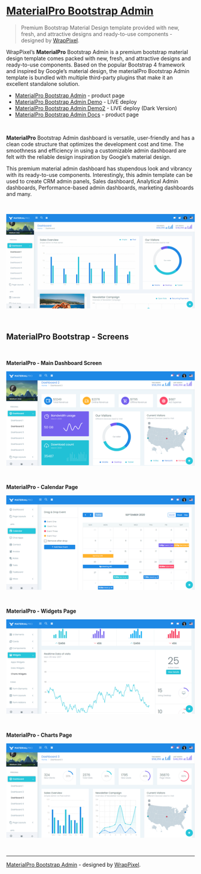# [MaterialPro Bootstrap Admin](https://www.wrappixel.com/templates/materialpro/?ref=157)

> Premium Bootstrap Material Design template provided with new, fresh, and attractive designs and ready-to-use components - designed by [WrapPixel](https://appseed.us/agency/wrappixel).

WrapPixel’s **MaterialPro** Bootstrap Admin is a premium bootstrap material design template comes packed with new, fresh, and attractive designs and ready-to-use components. Based on the popular Bootstrap 4 framework and inspired by Google’s material design, the materialPro Bootstrap Admin template is bundled with multiple third-party plugins that make it an excellent standalone solution.

- [MaterialPro Bootstrap Admin](https://www.wrappixel.com/templates/materialpro/?ref=157) - product page
- [MaterialPro Bootstrap Admin Demo](https://www.wrappixel.com/demos/admin-templates/materialpro-bootstrap-latest/material-pro/src/material/) - LIVE deploy
- [MaterialPro Bootstrap Admin Demo2](https://www.wrappixel.com/demos/admin-templates/materialpro-bootstrap-latest/material-pro/src/dark/) - LIVE deploy (Dark Version)
- [MaterialPro Bootstrap Admin Docs](https://www.wrappixel.com/demos/admin-templates/material-pro/Documentation/document.html) - product page

<br />

**MaterialPro** Bootstrap Admin dashboard is versatile, user-friendly and has a clean code structure that optimizes the development cost and time. The smoothness and efficiency in using a customizable admin dashboard are felt with the reliable design inspiration by Google’s material design.

This premium material admin dashboard has stupendous look and vibrancy with its ready-to-use components. Interestingly, this admin template can be used to create CRM admin panels, Sales dashboard, Analytical Admin dashboards, Performance-based admin dashboards, marketing dashboards and many.

<br />

![MaterialPro Bootstrap Admin - Animated presentation.](https://raw.githubusercontent.com/admin-dashboards/bootstrap-template-materialpro-wpx/master/media/bootstrap-template-materialpro-wpx-intro.gif)

<br />

## MaterialPro Bootstrap - Screens

<br />

**MaterialPro - Main Dashboard Screen**

![MaterialPro - Main Dashboard Screen.](https://raw.githubusercontent.com/admin-dashboards/bootstrap-template-materialpro-wpx/master/media/bootstrap-template-materialpro-wpx-screen.png)

<br />

**MaterialPro - Calendar Page**

![MaterialPro - Calendar Page.](https://raw.githubusercontent.com/admin-dashboards/bootstrap-template-materialpro-wpx/master/media/bootstrap-template-materialpro-wpx-screen-calendar.png)

<br />

**MaterialPro - Widgets Page**

![MaterialPro - Widgets Page.](https://raw.githubusercontent.com/admin-dashboards/bootstrap-template-materialpro-wpx/master/media/bootstrap-template-materialpro-wpx-screen-widgets.png)

<br />

**MaterialPro - Charts Page**

![MaterialPro - Charts Page.](https://raw.githubusercontent.com/admin-dashboards/bootstrap-template-materialpro-wpx/master/media/bootstrap-template-materialpro-wpx-screen-charts.png)

<br />

---
[MaterialPro Bootstrap Admin](https://www.wrappixel.com/templates/materialpro/?ref=157) - designed by [WrapPixel](https://appseed.us/agency/wrappixel).
